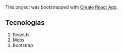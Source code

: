 This project was bootstrapped with [Create React App](https://github.com/facebook/create-react-app).

## Tecnologias 

1. ReactJs
2. Mobx
3. Bootstrap
